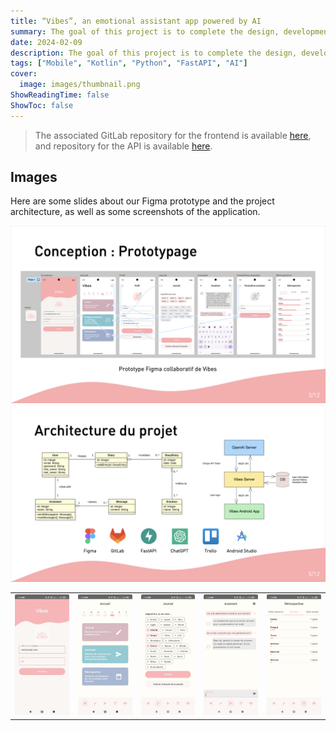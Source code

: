 ```yaml
---
title: “Vibes”, an emotional assistant app powered by AI
summary: The goal of this project is to complete the design, development, and testing of a mobile application in one semester, using generative AI as a tool. The application includes a daily journal where the user can check which emotions they feel, a chat-based AI assistant and an history graph of the emotions. After creating a prototype on Figma, we developed a REST API in Python, as well as an Android mobile interface using Kotlin and Jetpack Compose. Testing was done with Postman.
date: 2024-02-09
description: The goal of this project is to complete the design, development, and testing of a mobile application in one semester, using generative AI as a tool. The application includes a daily journal where the user can check which emotions they feel, a chat-based AI assistant and an history graph of the emotions. After creating a prototype on Figma, we developed a REST API in Python, as well as an Android mobile interface using Kotlin and Jetpack Compose. Testing was done with Postman.
tags: ["Mobile", "Kotlin", "Python", "FastAPI", "AI"]
cover:
  image: images/thumbnail.png
ShowReadingTime: false
ShowToc: false
---
```


> The associated GitLab repository for the frontend is available [here](https://gitlab.com/app-vibes/vibesapp), and repository for the API is available [here](https://gitlab.com/app-vibes/vibes_api).

## Images

Here are some slides about our Figma prototype and the project architecture, as well as some screenshots of the application.

![Image](images/1.png)
![Image](images/2.png)

|                        |                        |                        |                        |                        |
| :--------------------: | :--------------------: | :--------------------: | :--------------------: | :--------------------: |
| ![Image](images/3.png) | ![Image](images/4.png) | ![Image](images/5.png) | ![Image](images/6.png) | ![Image](images/7.png) |
